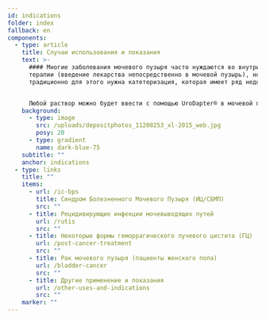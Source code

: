```yaml
---
id: indications
folder: index
fallback: en
components:
  - type: article
    title: Случаи использования и показания
    text: >-
      #### Многие заболевания мочевого пузыря часто нуждаются во внутрипузырной
      терапии (введение лекарства непосредственно в мочевой пузырь), но
      традиционно для этого нужна катетеризация, которая имеет ряд недостатков.


      Любой раствор можно будет ввести с помощью UroDapter® в мочевой пузырь при условии, что он не оказывает вредного воздействия на близлежащие ткани или органы. Аппарат может применяться при лечении следующих состояний:
    background:
      - type: image
        src: /uploads/depositphotos_11208253_xl-2015_web.jpg
        posy: 20
      - type: gradient
        name: dark-blue-75
    subtitle: ""
    anchor: indications
  - type: links
    title: ""
    items:
      - url: /ic-bps
        title: Синдром Болезненного Мочевого Пузыря (ИЦ/СБМП)
        src: ""
      - title: Рецидивирующие инфекции мочевыводящих путей
        url: /rutis
        src: ""
      - title: Некоторые формы геморрагического лучевого цистита (ГЦ)
        url: /post-cancer-treatment
        src: ""
      - title: Рак мочевого пузыря (пациенты женского пола)
        url: /bladder-cancer
        src: ""
      - title: Другие применение и показания
        url: /other-uses-and-indications
        src: ""
    marker: ""
---
```

